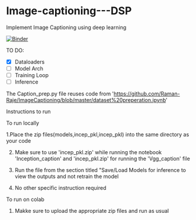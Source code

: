 # Image-captioning---DSP
Implement Image Captioning using deep learning

[![Binder](https://mybinder.org/badge_logo.svg)](https://mybinder.org/v2/gh/Image-captioning---DSP.git/master)

TO DO:
- [x] Dataloaders
- [ ] Model Arch
- [ ] Training Loop
- [ ] Inference

The Caption_prep.py file reuses code from 'https://github.com/Raman-Raje/ImageCaptioning/blob/master/dataset%20preperation.ipynb'

Instructions to run

To run locally

 1.Place the zip files(models,incep_pkl,incep_pkl) into the same directory as your code

2. Make sure to use 'incep_pkl.zip' while running the notebook 'Inception_caption' and 'incep_pkl.zip' for running the 'Vgg_caption' file

3. Run the file from the section titled "Save/Load Models for inference to view the outputs and not retrain the model

3. No other specific instruction required

To run on colab
1. Makke sure to upload the appropriate zip files and run as usual

